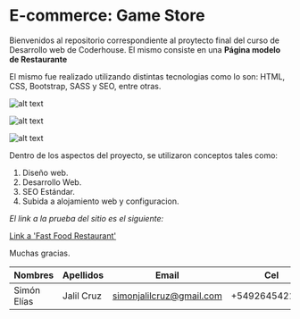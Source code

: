 # E-commerce: Game Store

Bienvenidos al repositorio correspondiente al proytecto final del curso de Desarrollo web de Coderhouse. El mismo consiste en una **Página modelo de Restaurante**

El mismo fue realizado utilizando distintas tecnologias como lo son: HTML, CSS, Bootstrap, SASS y SEO, entre otras. 

![alt text](https://webskill.com.ua/wp-content/uploads/2020/09/teach-you-two-language-html-and-css.jpg)

![alt text](https://miro.medium.com/v2/resize:fit:1400/1*MCiNLBzUI-LWK_PhVwq0xA.png)

![alt text](https://getbootstrap.com/docs/5.3/assets/img/bootstrap-icons.png)


Dentro de los aspectos del proyecto, se utilizaron conceptos tales como: 
1. Diseño web. 
2. Desarrollo Web.
3. SEO Estándar.
5. Subida a alojamiento web y configuracion.

_El link a la prueba del sitio es el siguiente:_

[Link a 'Fast Food Restaurant'](https://simonjalil.github.io/Proyecto-Final-Desarrollo-Web/)

Muchas gracias.

|Nombres|Apellidos|Email|Cel|
|---|---|---|---|
|Simón Elías|Jalil Cruz|simonjalilcruz@gmail.com|+5492645421856|